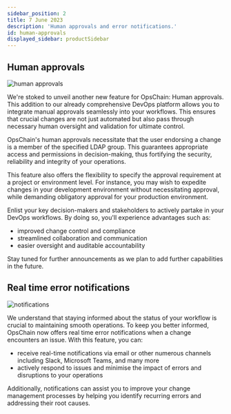 ```yaml
---
sidebar_position: 2
title: 7 June 2023
description: 'Human approvals and error notifications.'
id: human-approvals
displayed_sidebar: productSidebar
---
```


## Human approvals

![human approvals](/img/undraw-accept-request.png)

We're stoked to unveil another new feature for OpsChain: Human approvals. This addition to our already comprehensive DevOps platform allows you to integrate manual approvals seamlessly into your workflows. This ensures that crucial changes are not just automated but also pass through necessary human oversight and validation for ultimate control.

OpsChain's human approvals necessitate that the user endorsing a change is a member of the specified LDAP group. This guarantees appropriate access and permissions in decision-making, thus fortifying the security, reliability and integrity of your operations.

This feature also offers the flexibility to specify the approval requirement at a project or environment level. For instance, you may wish to expedite changes in your development environment without necessitating approval, while demanding obligatory approval for your production environment.

Enlist your key decision-makers and stakeholders to actively partake in your DevOps workflows. By doing so, you'll experience advantages such as:

- improved change control and compliance
- streamlined collaboration and communication
- easier oversight and auditable accountability

Stay tuned for further announcements as we plan to add further capabilities in the future.

## Real time error notifications

![notifications](/img/notifications.png)

We understand that staying informed about the status of your workflow is crucial to maintaining smooth operations. To keep you better informed, OpsChain now offers real time error notifications when a change encounters an issue. With this feature, you can:

- receive real-time notifications via email or other numerous channels including Slack, Microsoft Teams, and many more
- actively respond to issues and minimise the impact of errors and disruptions to your operations

Additionally, notifications can assist you to improve your change management processes by helping you identify recurring errors and addressing their root causes.
